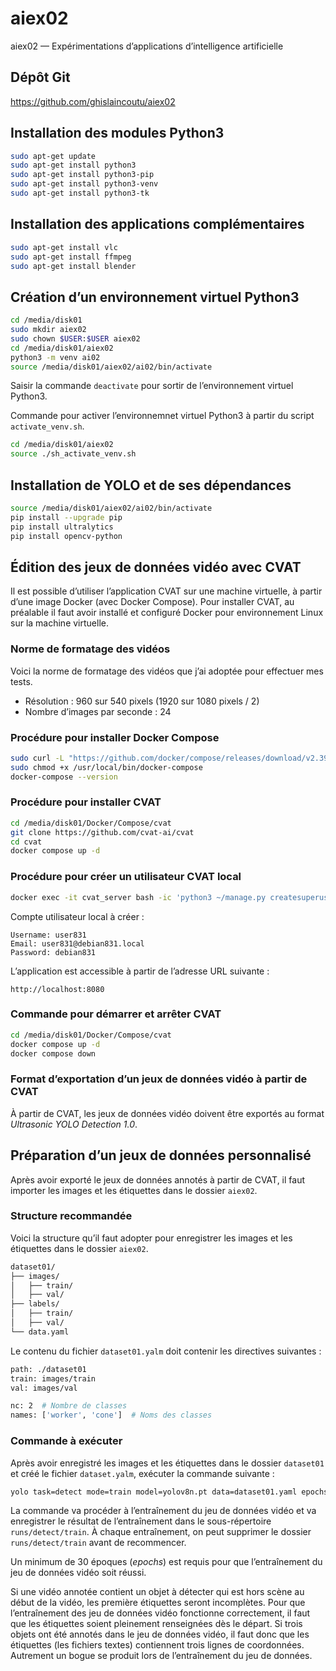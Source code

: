 # aiex02
aiex02 — Expérimentations d’applications d’intelligence artificielle

## Dépôt Git
https://github.com/ghislaincoutu/aiex02

## Installation des modules Python3
```sh
sudo apt-get update
sudo apt-get install python3
sudo apt-get install python3-pip
sudo apt-get install python3-venv
sudo apt-get install python3-tk
```

## Installation des applications complémentaires
```sh
sudo apt-get install vlc
sudo apt-get install ffmpeg
sudo apt-get install blender
```

## Création d’un environnement virtuel Python3
```sh
cd /media/disk01
sudo mkdir aiex02
sudo chown $USER:$USER aiex02
cd /media/disk01/aiex02
python3 -m venv ai02
source /media/disk01/aiex02/ai02/bin/activate
```
Saisir la commande `deactivate` pour sortir de l’environnement virtuel Python3.

Commande pour activer l’environnemnet virtuel Python3 à partir du script `activate_venv.sh`.
```sh
cd /media/disk01/aiex02
source ./sh_activate_venv.sh
```

## Installation de YOLO et de ses dépendances
```sh
source /media/disk01/aiex02/ai02/bin/activate
pip install --upgrade pip
pip install ultralytics
pip install opencv-python
```

## Édition des jeux de données vidéo avec CVAT
Il est possible d’utiliser l’application CVAT sur une machine virtuelle, à partir d’une image Docker (avec Docker Compose). Pour installer CVAT, au préalable il faut avoir installé et configuré Docker pour environnement Linux sur la machine virtuelle.

### Norme de formatage des vidéos
Voici la norme de formatage des vidéos que j’ai adoptée pour effectuer mes tests.

- Résolution : 960 sur 540 pixels (1920 sur 1080 pixels / 2)
- Nombre d’images par seconde : 24

### Procédure pour installer Docker Compose
```sh
sudo curl -L "https://github.com/docker/compose/releases/download/v2.39.2/docker-compose-$(uname -s)-$(uname -m)" -o /usr/local/bin/docker-compose
sudo chmod +x /usr/local/bin/docker-compose
docker-compose --version
```

### Procédure pour installer CVAT
```sh
cd /media/disk01/Docker/Compose/cvat
git clone https://github.com/cvat-ai/cvat
cd cvat
docker compose up -d
```

### Procédure pour créer un utilisateur CVAT local
```sh
docker exec -it cvat_server bash -ic 'python3 ~/manage.py createsuperuser'
```
Compte utilisateur local à créer :
```
Username: user831
Email: user831@debian831.local
Password: debian831
```

L’application est accessible à partir de l’adresse URL suivante :
```
http://localhost:8080
```

### Commande pour démarrer et arrêter CVAT
```sh
cd /media/disk01/Docker/Compose/cvat
docker compose up -d
docker compose down
```

### Format d’exportation d’un jeux de données vidéo à partir de CVAT
À partir de CVAT, les jeux de données vidéo doivent être exportés au format _Ultrasonic YOLO Detection 1.0_.


## Préparation d’un jeux de données personnalisé
Après avoir exporté le jeux de données annotés à partir de CVAT, il faut importer les images et les étiquettes dans le dossier `aiex02`.

### Structure recommandée
Voici la structure qu’il faut adopter pour enregistrer les images et les étiquettes dans le dossier `aiex02`.
```sh
dataset01/
├── images/
│   ├── train/
│   ├── val/
├── labels/
│   ├── train/
│   ├── val/
└── data.yaml
```

Le contenu du fichier `dataset01.yalm` doit contenir les directives suivantes :
```sh
path: ./dataset01
train: images/train
val: images/val

nc: 2  # Nombre de classes
names: ['worker', 'cone']  # Noms des classes
```

### Commande à exécuter
Après avoir enregistré les images et les étiquettes dans le dossier `dataset01` et créé le fichier `dataset.yalm`, exécuter la commande suivante :
```sh
yolo task=detect mode=train model=yolov8n.pt data=dataset01.yaml epochs=30 imgsz=640
```
La commande va procéder à l’entraînement du jeu de données vidéo et va enregistrer le résultat de l’entraînement dans le sous-répertoire `runs/detect/train`. À chaque entraînement, on peut supprimer le dossier `runs/detect/train` avant de recommencer.

Un minimum de 30 époques (_epochs_) est requis pour que l’entraînement du jeu de données vidéo soit réussi.

Si une vidéo annotée contient un objet à détecter qui est hors scène au début de la vidéo, les première étiquettes seront incomplètes. Pour que l’entraînement des jeu de données vidéo fonctionne correctement, il faut que les étiquettes soient pleinement renseignées dès le départ. Si trois objets ont été annotés dans le jeu de données vidéo, il faut donc que les étiquettes (les fichiers textes) contiennent trois lignes de coordonnées. Autrement un bogue se produit lors de l’entraînement du jeu de données.
